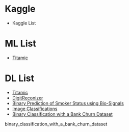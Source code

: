 # Kaggle 
- Kaggle List
# ML List
- [Titamic](src/titanic/read.md)

# DL List
- [Titamic](src/deep_titanic/read.md)
- [DigitReconizer](src/digit_recognizer/read.md)
- [Binary Prediction of Smoker Status using Bio-Signals](src/playground_series_s3e24/read.md)
- [Image Classifications](src/image_classifications/read.md)
- [Binary Classification with a Bank Churn Dataset]()

binary_classification_with_a_bank_churn_dataset